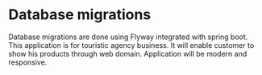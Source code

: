 # Database migrations

Database migrations are done using Flyway integrated with spring boot.
This application is for touristic agency business.
It will enable customer to show his products through
web domain. Application will be modern and responsive.